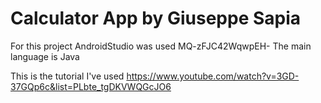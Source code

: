 # Calculator App by Giuseppe Sapia

For this project AndroidStudio was used MQ-zFJC42WqwpEH-
The main language is Java 

This is the tutorial I've used
https://www.youtube.com/watch?v=3GD-37GQp6c&list=PLbte_tgDKVWQGcJO6